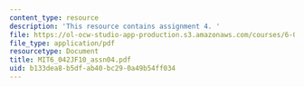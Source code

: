 ```yaml
---
content_type: resource
description: 'This resource contains assignment 4. '
file: https://ol-ocw-studio-app-production.s3.amazonaws.com/courses/6-042j-mathematics-for-computer-science-fall-2010/b133dea8b5dfab40bc290a49b54ff034_MIT6_042JF10_assn04.pdf
file_type: application/pdf
resourcetype: Document
title: MIT6_042JF10_assn04.pdf
uid: b133dea8-b5df-ab40-bc29-0a49b54ff034
---
```

